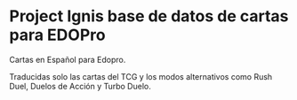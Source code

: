 # Project Ignis base de datos de cartas para EDOPro

Cartas en Español para Edopro.

Traducidas solo las cartas del TCG y los modos alternativos como Rush Duel, Duelos de Acción y Turbo Duelo.
